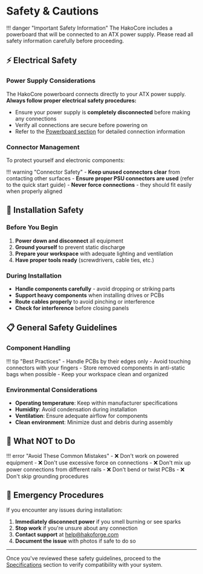 # Safety & Cautions

!!! danger "Important Safety Information"
    The HakoCore includes a powerboard that will be connected to an ATX power supply. Please read all safety information carefully before proceeding.

## ⚡ Electrical Safety

### Power Supply Considerations

The HakoCore powerboard connects directly to your ATX power supply. **Always follow proper electrical safety procedures:**

- Ensure your power supply is **completely disconnected** before making any connections
- Verify all connections are secure before powering on
- Refer to the [Powerboard section](../hardware/powerboard/) for detailed connection information

### Connector Management

To protect yourself and electronic components:

!!! warning "Connector Safety"
    - **Keep unused connectors clear** from contacting other surfaces
    - **Ensure proper PSU connectors are used** (refer to the quick start guide)
    - **Never force connections** - they should fit easily when properly aligned

## 🔧 Installation Safety

### Before You Begin

1. **Power down and disconnect** all equipment
2. **Ground yourself** to prevent static discharge
3. **Prepare your workspace** with adequate lighting and ventilation
4. **Have proper tools ready** (screwdrivers, cable ties, etc.)

### During Installation

- **Handle components carefully** - avoid dropping or striking parts
- **Support heavy components** when installing drives or PCBs
- **Route cables properly** to avoid pinching or interference
- **Check for interference** before closing panels

## 📋 General Safety Guidelines

### Component Handling

!!! tip "Best Practices"
    - Handle PCBs by their edges only
    - Avoid touching connectors with your fingers
    - Store removed components in anti-static bags when possible
    - Keep your workspace clean and organized

### Environmental Considerations

- **Operating temperature**: Keep within manufacturer specifications
- **Humidity**: Avoid condensation during installation
- **Ventilation**: Ensure adequate airflow for components
- **Clean environment**: Minimize dust and debris during assembly

## 🚫 What NOT to Do

!!! error "Avoid These Common Mistakes"
    - ❌ Don't work on powered equipment
    - ❌ Don't use excessive force on connections
    - ❌ Don't mix up power connections from different rails
    - ❌ Don't bend or twist PCBs
    - ❌ Don't skip grounding procedures

## 🛟 Emergency Procedures

If you encounter any issues during installation:

1. **Immediately disconnect power** if you smell burning or see sparks
2. **Stop work** if you're unsure about any connection
3. **Contact support** at [help@hakoforge.com](mailto:help@hakoforge.com)
4. **Document the issue** with photos if safe to do so

---

Once you've reviewed these safety guidelines, proceed to the [Specifications](../specifications/) section to verify compatibility with your system.